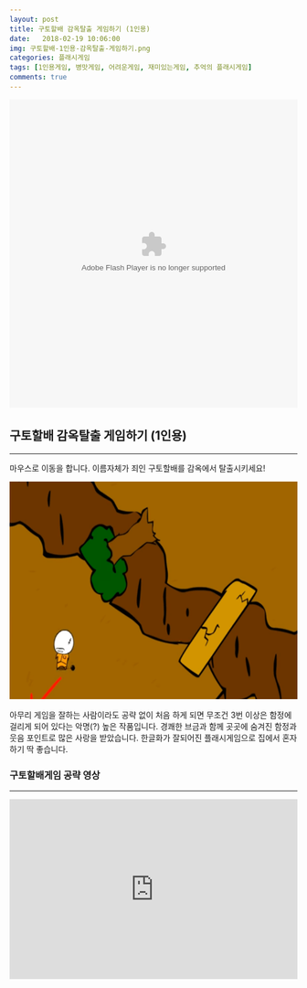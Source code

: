 ```yaml
---
layout: post
title: 구토할배 감옥탈출 게임하기 (1인용)
date:   2018-02-19 10:06:00
img: 구토할배-1인용-감옥탈출-게임하기.png
categories: 플래시게임
tags: [1인용게임, 병맛게임, 어려운게임, 재미있는게임, 추억의 플래시게임]
comments: true
---
```



<embed src="http://cfile28.uf.tistory.com/media/277BAD3453A9349E014014" type="application/x-shockwave-flash" width="100%" height="540">
<h2>구토할배 감옥탈출 게임하기 (1인용)</h2>

<hr />

마우스로 이동을 합니다. 이름자체가 죄인 구토할배를 감옥에서 탈출시키세요!

<img class="alignnone size-mh-magazine-lite-content wp-image-450" src="/images/구토할배-1인용-감옥탈출-게임하기.png" alt="" width="100%" height="381" />

아무리 게임을 잘하는 사람이라도 공략 없이 처음 하게 되면 무조건 3번 이상은 함정에 걸리게 되어 있다는 악명(?) 높은 작품입니다. 경쾌한 브금과 함께 곳곳에 숨겨진 함정과 웃음 포인트로 많은 사랑을 받았습니다. 한글화가 잘되어진 플래시게임으로 집에서 혼자하기 딱 좋습니다.
<h3>구토할배게임 공략 영상</h3>

<hr />

<iframe width="100%" height="315" src="https://www.youtube.com/embed/cgeVEwSgEqw" frameborder="0" allow="accelerometer; autoplay; encrypted-media; gyroscope; picture-in-picture" allowfullscreen></iframe>